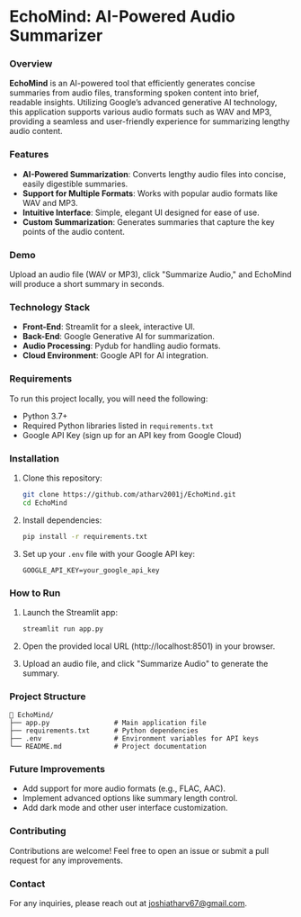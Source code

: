 
# EchoMind: AI-Powered Audio Summarizer

### Overview
**EchoMind** is an AI-powered tool that efficiently generates concise summaries from audio files, transforming spoken content into brief, readable insights. Utilizing Google’s advanced generative AI technology, this application supports various audio formats such as WAV and MP3, providing a seamless and user-friendly experience for summarizing lengthy audio content.

### Features
- **AI-Powered Summarization**: Converts lengthy audio files into concise, easily digestible summaries.
- **Support for Multiple Formats**: Works with popular audio formats like WAV and MP3.
- **Intuitive Interface**: Simple, elegant UI designed for ease of use.
- **Custom Summarization**: Generates summaries that capture the key points of the audio content.

### Demo
Upload an audio file (WAV or MP3), click "Summarize Audio," and EchoMind will produce a short summary in seconds.

### Technology Stack
- **Front-End**: Streamlit for a sleek, interactive UI.
- **Back-End**: Google Generative AI for summarization.
- **Audio Processing**: Pydub for handling audio formats.
- **Cloud Environment**: Google API for AI integration.

### Requirements
To run this project locally, you will need the following:
- Python 3.7+
- Required Python libraries listed in `requirements.txt`
- Google API Key (sign up for an API key from Google Cloud)

### Installation
1. Clone this repository:
    ```bash
    git clone https://github.com/atharv2001j/EchoMind.git
    cd EchoMind
    ```
2. Install dependencies:
    ```bash
    pip install -r requirements.txt
    ```
3. Set up your `.env` file with your Google API key:
    ```
    GOOGLE_API_KEY=your_google_api_key
    ```

### How to Run
1. Launch the Streamlit app:
    ```bash
    streamlit run app.py
    ```
2. Open the provided local URL (http://localhost:8501) in your browser.

3. Upload an audio file, and click "Summarize Audio" to generate the summary.

### Project Structure
```plaintext
📁 EchoMind/
├── app.py                # Main application file
├── requirements.txt      # Python dependencies
├── .env                  # Environment variables for API keys
└── README.md             # Project documentation
```

### Future Improvements
- Add support for more audio formats (e.g., FLAC, AAC).
- Implement advanced options like summary length control.
- Add dark mode and other user interface customization.

### Contributing
Contributions are welcome! Feel free to open an issue or submit a pull request for any improvements.

### Contact
For any inquiries, please reach out at joshiatharv67@gmail.com.
